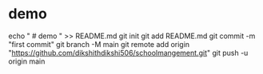 # demo
echo " # demo " >> README.md
git init 
git add README.md
git commit -m "first commit"
git branch -M main
git remote add origin "https://github.com/dikshithdikshi506/schoolmangement.git"
git push -u origin main
